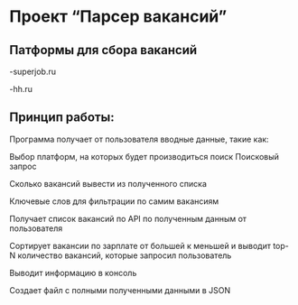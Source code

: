 # Проект “Парсер вакансий”

## Патформы для сбора вакансий

-superjob.ru

-hh.ru

## Принцип работы:


Программа получает от пользователя вводные данные, такие как:

Выбор платформ, на которых будет производиться поиск
Поисковый запрос

Сколько вакансий вывести из полученного списка

Ключевые слов для фильтрации по самим вакансиям

Получает список вакансий по API по полученным данным от пользователя

Сортирует вакансии по зарплате от большей к меньшей и выводит top-N количество вакансий, которые запросил пользователь

Выводит информацию в консоль

Создает файл с полными полученными данными в JSON